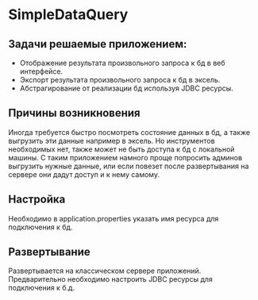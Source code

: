 # SimpleDataQuery
## Задачи решаемые приложением:
 - Отображение результата произвольного запроса к бд в веб интерфейсе.
 - Экспорт результата произвольного запроса к бд в эксель.
 - Абстрагирование от реализации бд используя JDBC ресурсы.


## Причины возникновения 

Иногда требуется быстро посмотреть состояние данных в бд, а также выгрузить эти данные например в эксель. 
Но инструментов необходимых нет, также может не быть доступа к бд с локальной машины.
C таким приложением намного проще попросить админов выгрузить нужные данные, или если повезет после развертывания на сервере они дадут доступ и к нему самому.

## Настройка
Необходимо в application.properties указать имя ресурса для подключения к бд.

## Развертывание
Развертывается на классическом сервере приложений. Предварительно необходимо настроить JDBC ресурсы для подключения к б.д.
